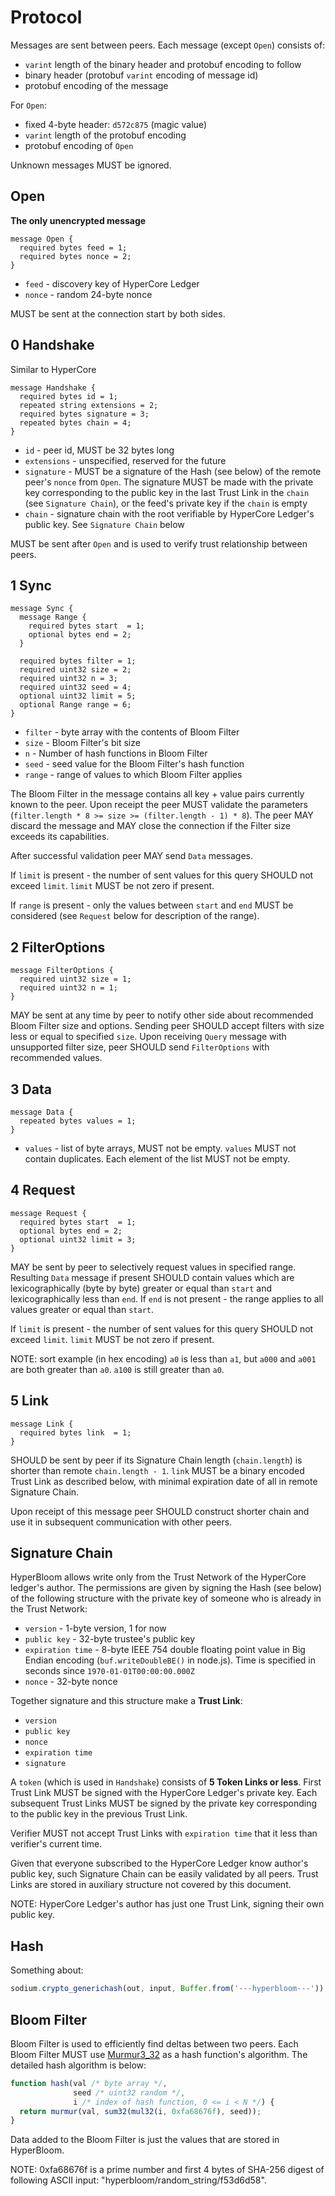 # Protocol

Messages are sent between peers. Each message (except `Open`) consists of:

- `varint` length of the binary header and protobuf encoding to follow
- binary header (protobuf `varint` encoding of message id)
- protobuf encoding of the message

For `Open`:

- fixed 4-byte header: `d572c875` (magic value)
- `varint` length of the protobuf encoding
- protobuf encoding of `Open`

Unknown messages MUST be ignored.

## Open

**The only unencrypted message**

```
message Open {
  required bytes feed = 1;
  required bytes nonce = 2;
}
```

- `feed` - discovery key of HyperCore Ledger
- `nonce` - random 24-byte nonce

MUST be sent at the connection start by both sides.

## 0 Handshake

Similar to HyperCore

```
message Handshake {
  required bytes id = 1;
  repeated string extensions = 2;
  required bytes signature = 3;
  repeated bytes chain = 4;
}
```

- `id` - peer id, MUST be 32 bytes long
- `extensions` - unspecified, reserved for the future
- `signature` - MUST be a signature of the Hash (see below) of the remote peer's
  `nonce` from `Open`. The signature MUST be made with the private key
  corresponding to the public key in the last Trust Link in the `chain` (see
  `Signature Chain`), or the feed's private key if the `chain` is empty
- `chain` - signature chain with the root verifiable by HyperCore Ledger's
            public key. See `Signature Chain` below

MUST be sent after `Open` and is used to verify trust relationship between
peers.

## 1 Sync

```
message Sync {
  message Range {
    required bytes start  = 1;
    optional bytes end = 2;
  }

  required bytes filter = 1;
  required uint32 size = 2;
  required uint32 n = 3;
  required uint32 seed = 4;
  optional uint32 limit = 5;
  optional Range range = 6;
}
```

- `filter` - byte array with the contents of Bloom Filter
- `size` - Bloom Filter's bit size
- `n` - Number of hash functions in Bloom Filter
- `seed` - seed value for the Bloom Filter's hash function
- `range` - range of values to which Bloom Filter applies

The Bloom Filter in the message contains all key + value pairs
currently known to the peer. Upon receipt the peer MUST validate the
parameters (`filter.length * 8 >= size >= (filter.length - 1) * 8`). The peer
MAY discard the message and MAY close the connection if the Filter size exceeds
its capabilities.

After successful validation peer MAY send `Data` messages.

If `limit` is present - the number of sent values for this query SHOULD not
exceed `limit`. `limit` MUST be not zero if present.

If `range` is present - only the values between `start` and `end` MUST be
considered (see `Request` below for description of the range).

## 2 FilterOptions

```
message FilterOptions {
  required uint32 size = 1;
  required uint32 n = 1;
}
```

MAY be sent at any time by peer to notify other side about recommended Bloom
Filter size and options. Sending peer SHOULD accept filters with size less or
equal to specified `size`. Upon receiving `Query` message with
unsupported filter size, peer SHOULD send `FilterOptions` with recommended
values.

## 3 Data

```
message Data {
  repeated bytes values = 1;
}
```

- `values` - list of byte arrays, MUST not be empty. `values` MUST not contain
   duplicates. Each element of the list MUST not be empty.

## 4 Request

```
message Request {
  required bytes start  = 1;
  optional bytes end = 2;
  optional uint32 limit = 3;
}
```

MAY be sent by peer to selectively request values in specified range. Resulting
`Data` message if present SHOULD contain values which are lexicographically
(byte by byte) greater or equal than `start` and lexicographically less than
`end`. If `end` is not present - the range applies to all values greater or
equal than `start`.

If `limit` is present - the number of sent values for this query SHOULD not
exceed `limit`. `limit` MUST be not zero if present.

NOTE: sort example (in hex encoding) `a0` is less than `a1`, but `a000` and
`a001` are both greater than `a0`. `a100` is still greater than `a0`.

## 5 Link

```
message Link {
  required bytes link  = 1;
}
```

SHOULD be sent by peer if its Signature Chain length (`chain.length`) is shorter
than remote `chain.length - 1`. `link` MUST be a binary encoded Trust Link as
described below, with minimal expiration date of all in remote Signature Chain.

Upon receipt of this message peer SHOULD construct shorter chain and use it in
subsequent communication with other peers.

## Signature Chain

HyperBloom allows write only from the Trust Network of the HyperCore ledger's
author. The permissions are given by signing the Hash (see below) of the
following structure with the private key of someone who is already in the Trust
Network:

- `version` - 1-byte version, 1 for now
- `public key` - 32-byte trustee's public key
- `expiration time` - 8-byte IEEE 754 double floating point value in Big Endian
  encoding (`buf.writeDoubleBE()` in node.js). Time is specified in seconds
  since `1970-01-01T00:00:00.000Z`
- `nonce` - 32-byte nonce

Together signature and this structure make a **Trust Link**:

- `version`
- `public key`
- `nonce`
- `expiration time`
- `signature`

A `token` (which is used in `Handshake`) consists of **5 Token Links or less**.
First Trust Link MUST be signed with the HyperCore Ledger's private key. Each
subsequent Trust Links MUST be signed by the private key corresponding to the
public key in the previous Trust Link.

Verifier MUST not accept Trust Links with `expiration time` that it less than
verifier's current time.

Given that everyone subscribed to the HyperCore Ledger know author's public key,
such Signature Chain can be easily validated by all peers. Trust Links are
stored in auxiliary structure not covered by this document.

NOTE: HyperCore Ledger's author has just one Trust Link, signing their own
public key.

## Hash

Something about:

```js
sodium.crypto_generichash(out, input, Buffer.from('---hyperbloom---'));
```

## Bloom Filter

Bloom Filter is used to efficiently find deltas between two peers. Each Bloom
Filter MUST use [Murmur3_32][0] as a hash function's algorithm. The detailed
hash algorithm is below:

```js
function hash(val /* byte array */,
              seed /* uint32 random */,
              i /* index of hash function, 0 <= i < N */) {
  return murmur(val, sum32(mul32(i, 0xfa68676f), seed));
}
```

Data added to the Bloom Filter is just the values that are stored in HyperBloom.

NOTE: 0xfa68676f is a prime number and first 4 bytes of SHA-256 digest of
following ASCII input: "hyperbloom/random_string/f53d6d58".

[0]: https://en.wikipedia.org/wiki/MurmurHash
